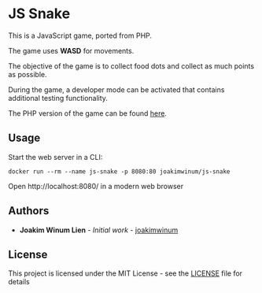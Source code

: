 # JS Snake

This is a JavaScript game, ported from PHP.

The game uses **WASD** for movements.

The objective of the game is to collect food dots and collect as much points as possible.

During the game, a developer mode can be activated that contains additional testing functionality.

The PHP version of the game can be found [here](https://github.com/joakimwinum/php-snake).

## Usage

Start the web server in a CLI:

```console
docker run --rm --name js-snake -p 8080:80 joakimwinum/js-snake
```

Open http://localhost:8080/ in a modern web browser

## Authors

* **Joakim Winum Lien** - *Initial work* - [joakimwinum](https://github.com/joakimwinum)

## License

This project is licensed under the MIT License - see the [LICENSE](https://github.com/joakimwinum/js-snake/blob/main/LICENSE) file for details
